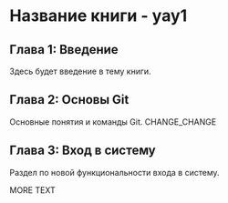 # Название книги - yay1

## Глава 1: Введение
Здесь будет введение в тему книги.

## Глава 2: Основы Git
Основные понятия и команды Git. CHANGE_CHANGE

## Глава 3: Вход в систему
Раздел по новой функциональности входа в систему.


MORE TEXT